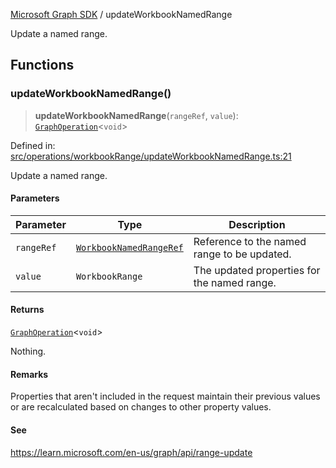 [Microsoft Graph SDK](README.md) / updateWorkbookNamedRange

Update a named range.

## Functions

### updateWorkbookNamedRange()

> **updateWorkbookNamedRange**(`rangeRef`, `value`): [`GraphOperation`](GraphOperation.md#graphoperation)\<`void`\>

Defined in: [src/operations/workbookRange/updateWorkbookNamedRange.ts:21](https://github.com/Future-Secure-AI/microsoft-graph/blob/main/src/operations/workbookRange/updateWorkbookNamedRange.ts#L21)

Update a named range.

#### Parameters

| Parameter | Type | Description |
| ------ | ------ | ------ |
| `rangeRef` | [`WorkbookNamedRangeRef`](WorkbookNamedRangeRef.md#workbooknamedrangeref) | Reference to the named range to be updated. |
| `value` | `WorkbookRange` | The updated properties for the named range. |

#### Returns

[`GraphOperation`](GraphOperation.md#graphoperation)\<`void`\>

Nothing.

#### Remarks

Properties that aren't included in the request maintain their previous values or are recalculated based on changes to other property values.

#### See

https://learn.microsoft.com/en-us/graph/api/range-update
